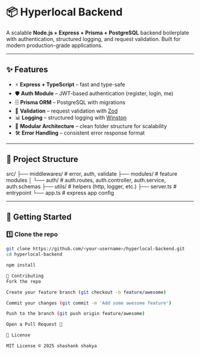 # 📦 Hyperlocal Backend

A scalable **Node.js + Express + Prisma + PostgreSQL** backend boilerplate with authentication, structured logging, and request validation. Built for modern production-grade applications.

---

## ✨ Features
- ⚡ **Express + TypeScript** – fast and type-safe
- 🛡 **Auth Module** – JWT-based authentication (register, login, me)
- 🗄 **Prisma ORM** – PostgreSQL with migrations
- 🧾 **Validation** – request validation with [Zod](https://zod.dev)
- 📊 **Logging** – structured logging with [Winston](https://github.com/winstonjs/winston)
- 🧩 **Modular Architecture** – clean folder structure for scalability
- 🛠 **Error Handling** – consistent error response format

---

## 📂 Project Structure

src/
├── middlewares/ # error, auth, validate
├── modules/ # feature modules
│ └── auth/ # auth.routes, auth.controller, auth.service, auth.schemas
├── utils/ # helpers (http, logger, etc.)
├── server.ts # entrypoint
└── app.ts # express app config

---

## 🚀 Getting Started

### 1️⃣ Clone the repo
```bash
git clone https://github.com/<your-username>/hyperlocal-backend.git
cd hyperlocal-backend

npm install

🤝 Contributing
Fork the repo

Create your feature branch (git checkout -b feature/awesome)

Commit your changes (git commit -m 'Add some awesome feature')

Push to the branch (git push origin feature/awesome)

Open a Pull Request 🚀

📜 License

MIT License © 2025 shashank shakya